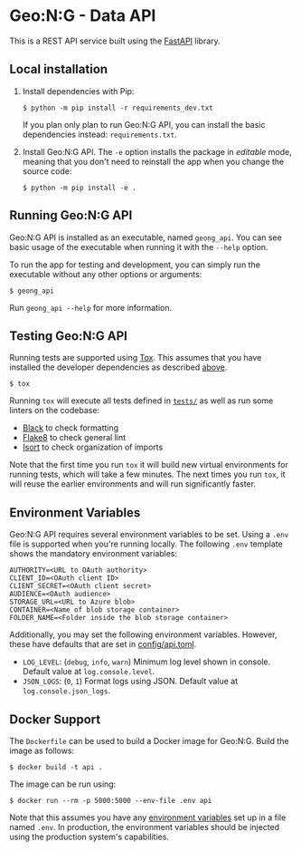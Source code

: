# Geo:N:G - Data API

This is a REST API service built using the [FastAPI](https://fastapi.tiangolo.com/) library.


## Local installation

1. Install dependencies with Pip:

    ```
    $ python -m pip install -r requirements_dev.txt
    ```

    If you plan only plan to run Geo:N:G API, you can install the basic dependencies instead: `requirements.txt`.

2. Install Geo:N:G API. The `-e` option installs the package in _editable_ mode, meaning that you don't need to reinstall the app when you change the source code:

    ```
    $ python -m pip install -e .
    ```


## Running Geo:N:G API

Geo:N:G API is installed as an executable, named `geong_api`. You can see basic usage of the executable when running it with the `--help` option.

To run the app for testing and development, you can simply run the executable without any other options or arguments:

```
$ geong_api
```

Run `geong_api --help` for more information.


## Testing Geo:N:G API

Running tests are supported using [Tox](https://tox.readthedocs.io/). This assumes that you have installed the developer dependencies as described [above](#local-installation).

```
$ tox
```

Running `tox` will execute all tests defined in [`tests/`](tests/) as well as run some linters on the codebase:

- [Black](https://black.readthedocs.io/) to check formatting
- [Flake8](https://flake8.pycqa.org/) to check general lint
- [Isort](https://pycqa.github.io/isort/) to check organization of imports

Note that the first time you run `tox` it will build new virtual environments for running tests, which will take a few minutes. The next times you run `tox`, it will reuse the earlier environments and will run significantly faster.


## Environment Variables

Geo:N:G API requires several environment variables to be set. Using a `.env` file is supported when you're running locally. The following `.env` template shows the mandatory environment variables:

```
AUTHORITY=<URL to OAuth authority>
CLIENT_ID=<OAuth client ID>
CLIENT_SECRET=<OAuth client secret>
AUDIENCE=<OAuth audience>
STORAGE_URL=<URL to Azure blob>
CONTAINER=<Name of blob storage container>
FOLDER_NAME=<Folder inside the blob storage container>
```

Additionally, you may set the following environment variables. However, these have defaults that are set in [config/api.toml](api/config/api.toml).

- `LOG_LEVEL`: (`debug`, `info`, `warn`) Minimum log level shown in console. Default value at `log.console.level`.
- `JSON_LOGS`: (`0`, `1`) Format logs using JSON. Default value at `log.console.json_logs`.


## Docker Support

The `Dockerfile` can be used to build a Docker image for Geo:N:G. Build the image as follows:

    $ docker build -t api .

The image can be run using:

    $ docker run --rm -p 5000:5000 --env-file .env api

Note that this assumes you have any [environment variables](#environment-variables) set up in a file named `.env`. In production, the environment variables should be injected using the production system's capabilities.

